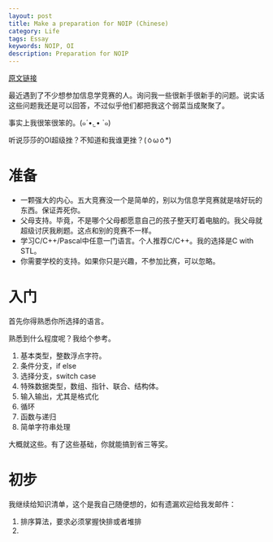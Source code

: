 ```yaml
---
layout: post  
title: Make a preparation for NOIP (Chinese)
category: Life
tags: Essay
keywords: NOIP, OI
description: Preparation for NOIP
---
```


[原文链接]()

最近遇到了不少想参加信息学竞赛的人。询问我一些很新手很新手的问题。说实话这些问题我还是可以回答，不过似乎他们都把我这个弱菜当成聚聚了。

事实上我很笨很笨的。(๑´•.̫ • `๑)

听说莎莎的OI超级挫？不知道和我谁更挫？(ㆁωㆁ*)

# 准备

- 一颗强大的内心。五大竞赛没一个是简单的，别以为信息学竞赛就是啥好玩的东西。保证弄死你。
- 父母支持。毕竟，不是哪个父母都愿意自己的孩子整天盯着电脑的。我父母就超级讨厌我刷题。这点和别的竞赛不一样。
- 学习C/C++/Pascal中任意一门语言。个人推荐C/C++。我的选择是C with STL。
- 你需要学校的支持。如果你只是兴趣，不参加比赛，可以忽略。

# 入门

首先你得熟悉你所选择的语言。

熟悉到什么程度呢？我给个参考。

1. 基本类型，整数浮点字符。
2. 条件分支，if else
3. 选择分支，switch case
4. 特殊数据类型，数组、指针、联合、结构体。
5. 输入输出，尤其是格式化
6. 循环
7. 函数与递归
8. 简单字符串处理

大概就这些。有了这些基础，你就能搞到省三等奖。

# 初步

我继续给知识清单，这个是我自己随便想的，如有遗漏欢迎给我发邮件：

1. 排序算法，要求必须掌握快排或者堆排
2. 





